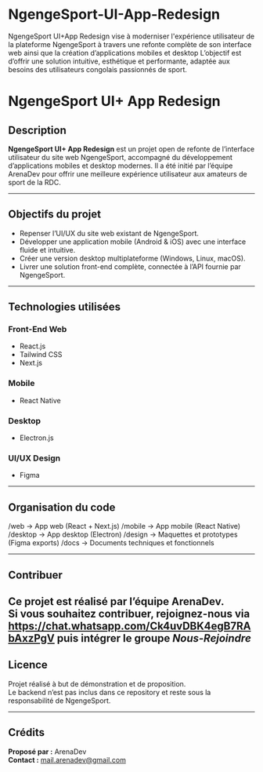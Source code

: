 # NgengeSport-UI-App-Redesign
NgengeSport UI+App Redesign vise à moderniser l'expérience utilisateur de la plateforme NgengeSport à travers une refonte complète de son interface web ainsi que la création d’applications mobiles et desktop L’objectif est d’offrir une solution intuitive, esthétique et performante, adaptée aux besoins des utilisateurs congolais passionnés de sport.

# NgengeSport UI+ App Redesign

## Description
**NgengeSport UI+ App Redesign** est un projet open de refonte de l’interface utilisateur du site web NgengeSport, accompagné du développement d’applications mobiles et desktop modernes. Il a été initié par l’équipe ArenaDev pour offrir une meilleure expérience utilisateur aux amateurs de sport de la RDC.

---

## Objectifs du projet
- Repenser l’UI/UX du site web existant de NgengeSport.
- Développer une application mobile (Android & iOS) avec une interface fluide et intuitive.
- Créer une version desktop multiplateforme (Windows, Linux, macOS).
- Livrer une solution front-end complète, connectée à l’API fournie par NgengeSport.

---

## Technologies utilisées

### Front-End Web
- React.js
- Tailwind CSS
- Next.js

### Mobile
- React Native

### Desktop
- Electron.js

### UI/UX Design
- Figma

---

## Organisation du code
/web        -> App web (React + Next.js) /mobile     -> App mobile (React Native) /desktop    -> App desktop (Electron) /design     -> Maquettes et prototypes (Figma exports) /docs       -> Documents techniques et fonctionnels

---

## Contribuer
Ce projet est réalisé par l’équipe **ArenaDev**.  
Si vous souhaitez contribuer, rejoignez-nous via https://chat.whatsapp.com/Ck4uvDBK4egB7RAbAxzPgV
puis intégrer le groupe *Nous-Rejoindre*
---

## Licence
Projet réalisé à but de démonstration et de proposition.  
Le backend n’est pas inclus dans ce repository et reste sous la responsabilité de NgengeSport.

---

## Crédits
**Proposé par :** ArenaDev  
**Contact :** mail.arenadev@gmail.com
